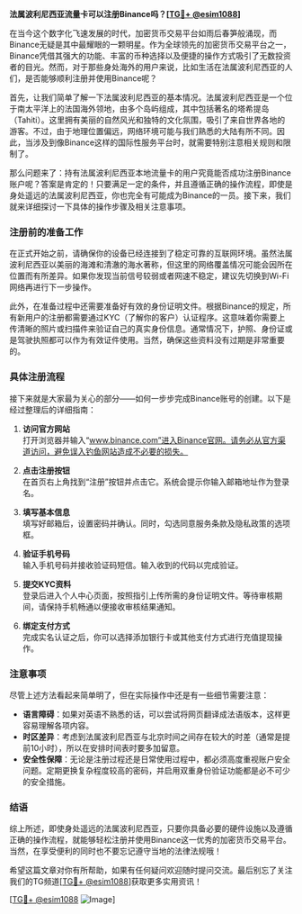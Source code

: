 **法属波利尼西亚流量卡可以注册Binance吗？[[TG💪+ @esim1088](https://t.me/s/esim1088)]**

在当今这个数字化飞速发展的时代，加密货币交易平台如雨后春笋般涌现，而Binance无疑是其中最耀眼的一颗明星。作为全球领先的加密货币交易平台之一，Binance凭借其强大的功能、丰富的币种选择以及便捷的操作方式吸引了无数投资者的目光。然而，对于那些身处海外的用户来说，比如生活在法属波利尼西亚的人们，是否能够顺利注册并使用Binance呢？

首先，让我们简单了解一下法属波利尼西亚的基本情况。法属波利尼西亚是一个位于南太平洋上的法国海外领地，由多个岛屿组成，其中包括著名的塔希提岛（Tahiti）。这里拥有美丽的自然风光和独特的文化氛围，吸引了来自世界各地的游客。不过，由于地理位置偏远，网络环境可能与我们熟悉的大陆有所不同。因此，当涉及到像Binance这样的国际性服务平台时，就需要特别注意相关规则和限制了。

那么问题来了：持有法属波利尼西亚本地流量卡的用户究竟能否成功注册Binance账户呢？答案是肯定的！只要满足一定的条件，并且遵循正确的操作流程，即使是身处遥远的法属波利尼西亚，你也完全有可能成为Binance的一员。接下来，我们就来详细探讨一下具体的操作步骤及相关注意事项。

### 注册前的准备工作

在正式开始之前，请确保你的设备已经连接到了稳定可靠的互联网环境。虽然法属波利尼西亚以美丽的海滩和清澈的海水著称，但这里的网络覆盖情况可能会因所在位置而有所差异。如果你发现当前信号较弱或者网速不稳定，建议先切换到Wi-Fi网络再进行下一步操作。

此外，在准备过程中还需要准备好有效的身份证明文件。根据Binance的规定，所有新用户的注册都需要通过KYC（了解你的客户）认证程序。这意味着你需要上传清晰的照片或扫描件来验证自己的真实身份信息。通常情况下，护照、身份证或是驾驶执照都可以作为有效证件使用。当然，确保这些资料没有过期是非常重要的。

### 具体注册流程

接下来就是大家最为关心的部分——如何一步步完成Binance账号的创建。以下是经过整理后的详细指南：

1. **访问官方网站**  
   打开浏览器并输入“www.binance.com”进入Binance官网。请务必从官方渠道访问，避免误入钓鱼网站造成不必要的损失。

2. **点击注册按钮**  
   在首页右上角找到“注册”按钮并点击它。系统会提示你输入邮箱地址作为登录名。

3. **填写基本信息**  
   填写好邮箱后，设置密码并确认。同时，勾选同意服务条款及隐私政策的选项框。

4. **验证手机号码**  
   输入手机号码并接收验证码短信。输入收到的代码以完成验证。

5. **提交KYC资料**  
   登录后进入个人中心页面，按照指引上传所需的身份证明文件。等待审核期间，请保持手机畅通以便接收审核结果通知。

6. **绑定支付方式**  
   完成实名认证之后，你可以选择添加银行卡或其他支付方式进行充值提现操作。

### 注意事项

尽管上述方法看起来简单明了，但在实际操作中还是有一些细节需要注意：

- **语言障碍**：如果对英语不熟悉的话，可以尝试将网页翻译成法语版本，这样更容易理解各项内容。
- **时区差异**：考虑到法属波利尼西亚与北京时间之间存在较大的时差（通常是提前10小时），所以在安排时间表时要多加留意。
- **安全性保障**：无论是注册过程还是日常使用过程中，都必须高度重视账户安全问题。定期更换复杂程度较高的密码，并启用双重身份验证功能都是必不可少的安全措施。

### 结语

综上所述，即使身处遥远的法属波利尼西亚，只要你具备必要的硬件设施以及遵循正确的操作流程，就能够轻松注册并使用Binance这一优秀的加密货币交易平台。当然，在享受便利的同时也不要忘记遵守当地的法律法规哦！

希望这篇文章对你有所帮助，如果有任何疑问欢迎随时提问交流。最后别忘了关注我们的TG频道[[TG💪+ @esim1088](https://t.me/s/esim1088)]获取更多实用资讯！

[[TG💪+ @esim1088](https://t.me/s/esim1088) ![Image](https://i.postimg.cc/4NQfJmqS/Snipaste-2025-05-13-00-14-12.png)]